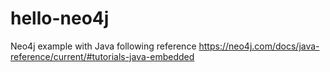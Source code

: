 # hello-neo4j
Neo4j example with Java following reference https://neo4j.com/docs/java-reference/current/#tutorials-java-embedded

